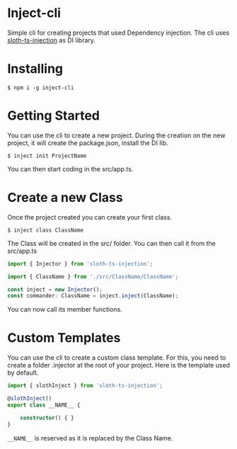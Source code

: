 # Inject-cli

Simple cli for creating projects that used Dependency injection. The cli uses [sloth-ts-injection](https://github.com/ImOverlord/sloth-ts-injection) as DI library.

# Installing

```
$ npm i -g inject-cli
```

# Getting Started

You can use the cli to create a new project. During the creation on the new project, it will create the package.json, install the DI lib.
```
$ inject init ProjectName
```

You can then start coding in the src/app.ts.

# Create a new Class

Once the project created you can create your first class.
```
$ inject class ClassName
```

The Class will be created in the src/ folder. You can then call it from the src/app.ts

```ts
import { Injector } from 'sloth-ts-injection';

import { ClassName } from './src/ClassName/ClassName';

const inject = new Injector();
const commander: ClassName = inject.inject(ClassName);
```

You can now call its member functions.

# Custom Templates

You can use the cli to create a custom class template. For this, you need to create a folder .injector at the root of your project. Here is the template used by default.

```ts
import { slothInject } from 'sloth-ts-injection';

@slothInject()
export class __NAME__ {

    constructor() { }
}
```

`__NAME__` is reserved as it is replaced by the Class Name.